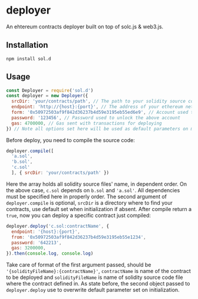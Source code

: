 # deployer
An ehtereum contracts deployer built on top of solc.js & web3.js.
## Installation
~~~shell
npm install sol.d
~~~
## Usage
~~~javascript
const Deployer = require('sol.d')
const deployer = new Deployer({
  srcDir: 'your/contracts/path', // The path to your solidity source code, default to './contract'
  endpoint: 'http://{host}:{port}', // The address of your ethereum network node
  form: '0x50972503af9f842d36237b4d59e3195eb55ed6e9', // Account used to deploy contracts
  password: '123456', // Password used to unlock the above account
  gas: 4700000, // Gas sent with transactions for deploying
}) // Note all options set here will be used as default parameters on method call, Or you can pass them later when call a method
~~~
Before deploy, you need to compile the source code:
~~~javascript
deployer.compile([
  'a.sol',
  'b.sol',
  'c.sol'
  ], { srcDir: 'your/contracts/path' })
~~~
Here the array holds all solidity source files' name, in dependent order. On the above case, `c.sol` depends on `b.sol` and `'a.sol'`. All dependencies must be specified here in properly order. The second argument of `deployer.compile` is optional, `srcDir` is a directory where to find your contracts, use default set when initialization if absent. After compile return a `true`, now you can deploy a specific contract just compiled:
~~~javascript
deployer.deploy('c.sol:contractName', {
  endpoint: '{host}:{port}',
  from: '0x50972503af9f842d36237b4d59e3195eb55e1234',
  password: '642213',
  gas: 3200000,
}).then(console.log, console.log)
~~~
Take care of format of the first argument passed, should be `'{solidityFileName}:{contractName}'`, `contractName` is name of the contract to be deployed and `solidityFileName` is name of solidity source code file where the contract defined in. As state before, the second object passed to `deployer.deploy` use to overwrite default parameter set on initialization.
